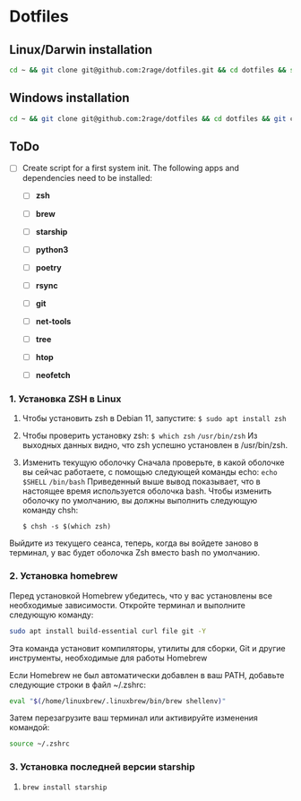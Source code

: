 # Dotfiles

## Linux/Darwin installation

```bash
cd ~ && git clone git@github.com:2rage/dotfiles.git && cd dotfiles && source bootstrap.sh
```
## Windows installation

```bash
cd ~ && git clone git@github.com:2rage/dotfiles && cd dotfiles && git checkout windows && .\bootstrap.ps1
```

## ToDo

- [ ] Create script for a first system init. The following apps and dependencies need to be installed:
  - [ ] **zsh**
  - [ ] **brew**
  - [ ] **starship**
  - [ ] **python3**
  - [ ] **poetry**
  - [ ] **rsync**
  - [ ] **git**
  - [ ] **net-tools**
  - [ ] **tree**
  - [ ] **htop**
  - [ ] **neofetch**
  

### 1. Установка ZSH в Linux

1. Чтобы установить zsh в Debian 11, запустите:
  ```$ sudo apt install zsh```
2. Чтобы проверить установку zsh:
  ``` $ which zsh ```
  ``` /usr/bin/zsh ```
Из выходных данных видно, что zsh успешно установлен в /usr/bin/zsh.

3. Изменить текущую оболочку
Сначала проверьте, в какой оболочке вы сейчас работаете, с помощью следующей команды echo:
  ``` echo $SHELL ```
  ``` /bin/bash ```
Приведенный выше вывод показывает, что в настоящее время используется оболочка bash.
Чтобы изменить оболочку по умолчанию, вы должны выполнить следующую команду chsh:

    ``` $ chsh -s $(which zsh) ```

Выйдите из текущего сеанса, теперь, когда вы войдете заново в терминал, у вас будет оболочка Zsh вместо bash по умолчанию.


### 2. Установка homebrew

Перед установкой Homebrew убедитесь, что у вас установлены все необходимые зависимости. Откройте терминал и выполните следующую команду:

```bash
sudo apt install build-essential curl file git -Y
```

Эта команда установит компиляторы, утилиты для сборки, Git и другие инструменты, необходимые для работы Homebrew

Если Homebrew не был автоматически добавлен в ваш PATH, добавьте следующие строки в файл ~/.zshrc:

```bash
eval "$(/home/linuxbrew/.linuxbrew/bin/brew shellenv)"
```

Затем перезагрузите ваш терминал или активируйте изменения командой:

```bash
source ~/.zshrc
```


### 3. Установка последней версии starship

1. ```brew install starship ```
